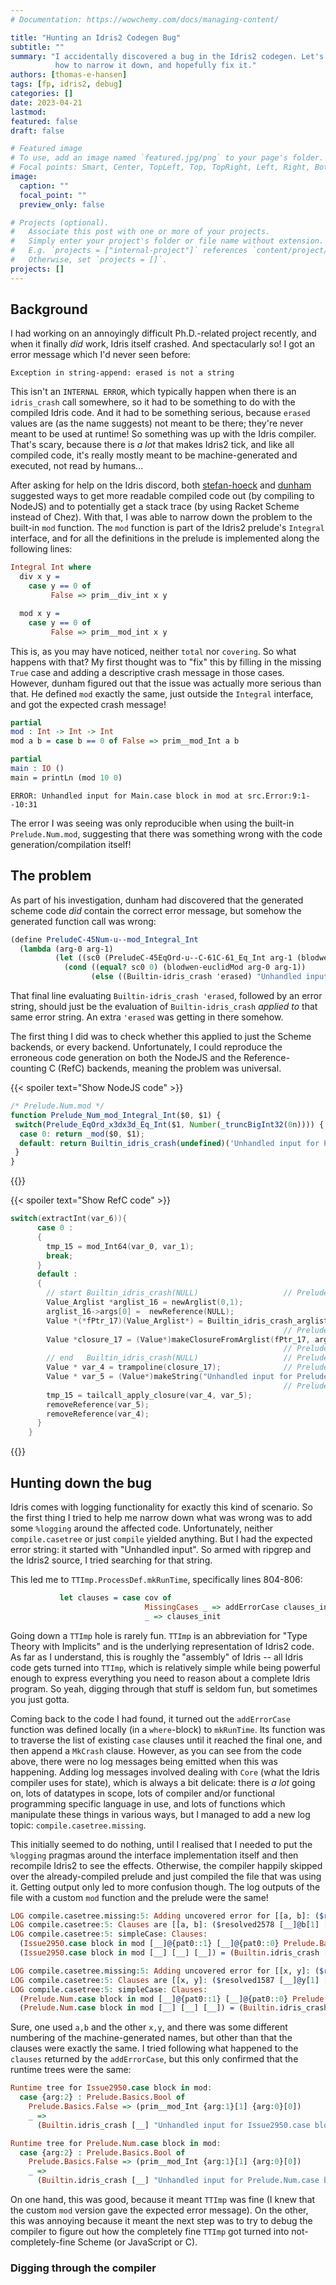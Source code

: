 ```yaml
---
# Documentation: https://wowchemy.com/docs/managing-content/

title: "Hunting an Idris2 Codegen Bug"
subtitle: ""
summary: "I accidentally discovered a bug in the Idris2 codegen. Let's explore
          how to narrow it down, and hopefully fix it."
authors: [thomas-e-hansen]
tags: [fp, idris2, debug]
categories: []
date: 2023-04-21
lastmod:
featured: false
draft: false

# Featured image
# To use, add an image named `featured.jpg/png` to your page's folder.
# Focal points: Smart, Center, TopLeft, Top, TopRight, Left, Right, BottomLeft, Bottom, BottomRight.
image:
  caption: ""
  focal_point: ""
  preview_only: false

# Projects (optional).
#   Associate this post with one or more of your projects.
#   Simply enter your project's folder or file name without extension.
#   E.g. `projects = ["internal-project"]` references `content/project/deep-learning/index.md`.
#   Otherwise, set `projects = []`.
projects: []
---
```


## Background

I had working on an annoyingly difficult Ph.D.-related project recently, and
when it finally _did_ work, Idris itself crashed. And spectacularly so! I got an
error message which I'd never seen before:

```
Exception in string-append: erased is not a string
```

This isn't an `INTERNAL ERROR`, which typically happen when there is an
`idris_crash` call somewhere, so it had to be something to do with the compiled
Idris code. And it had to be something serious, because `erased` values are (as
the name suggests) not meant to be there; they're never meant to be used at
runtime! So something was up with the Idris compiler. That's scary, because
there is _a lot_ that makes Idris2 tick, and like all compiled code, it's really
mostly meant to be machine-generated and executed, not read by humans...

After asking for help on the Idris discord, both
[stefan-hoeck](https://github.com/stefan-hoeck)
and
[dunham](https://github.com/dunhamsteve)
suggested ways to get more readable compiled code out (by compiling to NodeJS)
and to potentially get a stack trace (by using Racket Scheme instead of Chez).
With that, I was able to narrow down the problem to the built-in `mod` function.
The `mod` function is part of the Idris2 prelude's `Integral` interface, and for
all the definitions in the prelude is implemented along the following lines:

```idris
Integral Int where
  div x y =
    case y == 0 of
         False => prim__div_int x y

  mod x y =
    case y == 0 of
         False => prim__mod_int x y
```

This is, as you may have noticed, neither `total` nor `covering`. So what
happens with that? My first thought was to "fix" this by filling in the missing
`True` case and adding a descriptive crash message in those cases. However,
dunham figured out that the issue was actually more serious than that. He
defined `mod` exactly the same, just outside the `Integral` interface, and got
the expected crash message!

```idris
partial
mod : Int -> Int -> Int
mod a b = case b == 0 of False => prim__mod_Int a b

partial
main : IO ()
main = printLn (mod 10 0)
```

```
ERROR: Unhandled input for Main.case block in mod at src.Error:9:1--10:31
```

The error I was seeing was only reproducible when using the built-in
`Prelude.Num.mod`, suggesting that there was something wrong with the code
generation/compilation itself!


## The problem

As part of his investigation, dunham had discovered that the generated scheme
code _did_ contain the correct error message, but somehow the generated function
call was wrong:

```scheme
(define PreludeC-45Num-u--mod_Integral_Int 
  (lambda (arg-0 arg-1) 
          (let ((sc0 (PreludeC-45EqOrd-u--C-61C-61_Eq_Int arg-1 (blodwen-toSignedInt 0 63)))) 
            (cond ((equal? sc0 0) (blodwen-euclidMod arg-0 arg-1)) 
                  (else ((Builtin-idris_crash 'erased) "Unhandled input for Prelude.Num.case block in mod at Prelude.Num:131:3--133:40"))))))
```

That final line evaluating `Builtin-idris_crash 'erased`, followed by an error
string, should just be the evaluation of `Builtin-idris_crash` _applied to_ that
same error string. An extra `'erased` was getting in there somehow.

The first thing I did was to check whether this applied to just the Scheme
backends, or every backend. Unfortunately, I could reproduce the erroneous code
generation on both the NodeJS and the Reference-counting C (RefC) backends,
meaning the problem was universal.

{{< spoiler text="Show NodeJS code" >}}

```js
/* Prelude.Num.mod */
function Prelude_Num_mod_Integral_Int($0, $1) {
 switch(Prelude_EqOrd_x3dx3d_Eq_Int($1, Number(_truncBigInt32(0n)))) {
  case 0: return _mod($0, $1);
  default: return Builtin_idris_crash(undefined)('Unhandled input for Prelude.Num.case block in mod at Prelude.Num:131:3--133:40');
 }
}
```

{{</spoiler>}}

{{< spoiler text="Show RefC code" >}}

```c
switch(extractInt(var_6)){
      case 0 :
      {
        tmp_15 = mod_Int64(var_0, var_1);
        break;
      }
      default :
      {
        // start Builtin_idris_crash(NULL)                   // Prelude.Num:131:3--133:40
        Value_Arglist *arglist_16 = newArglist(0,1);
        arglist_16->args[0] =  newReference(NULL);
        Value *(*fPtr_17)(Value_Arglist*) = Builtin_idris_crash_arglist;
                                                             // Prelude.Num:131:3--133:40
        Value *closure_17 = (Value*)makeClosureFromArglist(fPtr_17, arglist_16);
                                                             // Prelude.Num:131:3--133:40
        // end   Builtin_idris_crash(NULL)                   // Prelude.Num:131:3--133:40
        Value * var_4 = trampoline(closure_17);              // Prelude.Num:131:3--133:40
        Value * var_5 = (Value*)makeString("Unhandled input for Prelude.Num.case block in mod at Prelude.Num:131:3--133:40");
                                                             // Prelude.Num:131:3--133:40
        tmp_15 = tailcall_apply_closure(var_4, var_5);
        removeReference(var_5);
        removeReference(var_4);
      }
    }
```

{{</spoiler>}}


## Hunting down the bug

Idris comes with logging functionality for exactly this kind of scenario. So the
first thing I tried to help me narrow down what was wrong was to add some
`%logging` around the affected code. Unfortunately, neither `compile.casetree`
or just `compile` yielded anything. But I had the expected error string: it
started with "Unhandled input". So armed with ripgrep and the Idris2 source, I
tried searching for that string.

This led me to `TTImp.ProcessDef.mkRunTime`, specifically lines 804-806:

```idris
           let clauses = case cov of
                              MissingCases _ => addErrorCase clauses_init
                              _ => clauses_init
```

Going down a `TTImp` hole is rarely fun. `TTImp` is an abbreviation for "Type
Theory with Implicits" and is the underlying representation of Idris2 code. As
far as I understand, this is roughly the "assembly" of Idris -- all Idris code gets turned into
`TTImp`, which is relatively simple while being powerful enough to express
everything you need to reason about a complete Idris program. So yeah, digging
through that stuff is seldom fun, but sometimes you just gotta.

Coming back to the code I had found, it turned out the `addErrorCase` function
was defined locally (in a `where`-block) to `mkRunTime`. Its function was to
traverse the list of existing `case` clauses until it reached the final one,
and then append a `MkCrash` clause. However, as you can see from the code
above, there were no log messages being emitted when this was happening. Adding
log messages involved dealing with `Core` (what the Idris compiler uses for
state), which is always a bit delicate: there is _a lot_ going on, lots of
datatypes in scope, lots of compiler and/or functional programming specific
language in use, and lots of functions which manipulate these things in various
ways, but I managed to add a new log topic: `compile.casetree.missing`.

This initially seemed to do nothing, until I realised that I needed to put the
`%logging` pragmas around the interface implementation itself and then recompile
Idris2 to see the effects. Otherwise, the compiler happily skipped over the
already-compiled prelude and just compiled the file that was using it. Getting
output only led to more confusion though. The log outputs of the file with a
custom `mod` function and the prelude were the same!

```idris
LOG compile.casetree.missing:5: Adding uncovered error for [[a, b]: ($resolved2578 [__]@b[1] [__]@a[0] $resolved2456) = ($resolved55 a[0] b[1])]
LOG compile.casetree:5: Clauses are [[a, b]: ($resolved2578 [__]@b[1] [__]@a[0] $resolved2456) = ($resolved55 a[0] b[1]), [a, b]: ($resolved2578 [__] [__] [__]) = (Builtin.idris_crash [__] "Unhandled input for Issue2950.case block in mod at Issue2950:9:1--9:52")]
LOG compile.casetree:5: simpleCase: Clauses:
  (Issue2950.case block in mod [__]@{pat0::1} [__]@{pat0::0} Prelude.Basics.False) = (prim__mod_Int {pat0::0} {pat0::1})
  (Issue2950.case block in mod [__] [__] [__]) = (Builtin.idris_crash [__] "Unhandled input for Issue2950.case block in mod at Issue2950:9:1--9:52")
```

```idris
LOG compile.casetree.missing:5: Adding uncovered error for [[x, y]: ($resolved1587 [__]@y[1] [__]@x[0] $resolved386) = ($resolved55 x[0] y[1])]
LOG compile.casetree:5: Clauses are [[x, y]: ($resolved1587 [__]@y[1] [__]@x[0] $resolved386) = ($resolved55 x[0] y[1]), [x, y]: ($resolved1587 [__] [__] [__]) = (Builtin.idris_crash [__] "Unhandled input for Prelude.Num.case block in mod at Prelude.Num:132:3--134:40")]
LOG compile.casetree:5: simpleCase: Clauses:
  (Prelude.Num.case block in mod [__]@{pat0::1} [__]@{pat0::0} Prelude.Basics.False) = (prim__mod_Int {pat0::0} {pat0::1})
  (Prelude.Num.case block in mod [__] [__] [__]) = (Builtin.idris_crash [__] "Unhandled input for Prelude.Num.case block in mod at Prelude.Num:132:3--134:40")
```

Sure, one used `a,b` and the other `x,y`, and there was some different numbering
of the machine-generated names, but other than that the clauses were exactly the
same. I tried following what happened to the `clauses` returned by the
`addErrorCase`, but this only confirmed that the runtime trees were the same:

```idris
Runtime tree for Issue2950.case block in mod:
  case {arg:2} : Prelude.Basics.Bool of
    Prelude.Basics.False => (prim__mod_Int {arg:1}[1] {arg:0}[0])
    _ =>
      (Builtin.idris_crash [__] "Unhandled input for Issue2950.case block in mod at Issue2950:9:1--9:52")
```

```idris
Runtime tree for Prelude.Num.case block in mod:
  case {arg:2} : Prelude.Basics.Bool of
    Prelude.Basics.False => (prim__mod_Int {arg:1}[1] {arg:0}[0])
    _ =>
      (Builtin.idris_crash [__] "Unhandled input for Prelude.Num.case block in mod at Prelude.Num:132:3--134:40")
```

On one hand, this was good, because it meant `TTImp` was fine (I knew that
the custom `mod` version gave the expected error message). On the other, this
was annoying because it meant the next step was to try to debug the compiler to
figure out how the completely fine `TTImp` got turned into not-completely-fine
Scheme (or JavaScript or C).

### Digging through the compiler

